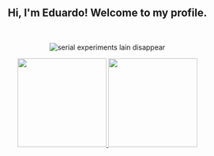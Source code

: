 <div align="center">
  <h2>Hi, I'm Eduardo! Welcome to my profile.</h2> <br>
  
  ![serial experiments lain disappear](https://media.tenor.com/oACF5Of6auIAAAAd/serial-experiments-lain-disappear.gif)
  
  <a href="https://github.com/eduardofreitas2">
  <img height="180px" src="https://github-readme-stats.vercel.app/api?username=eduardofreitas2&show_icons=true&theme=dark&include_all_commits=true&count_private=true"/>
  <img height="180px" src="https://github-readme-stats.vercel.app/api/top-langs/?username=eduardofreitas2&layout=compact&langs_count=7&theme=dark&count_private=true"/>
</div>
